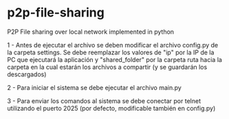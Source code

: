 # p2p-file-sharing
P2P File sharing over local network implemented in python

1 - Antes de ejecutar el archivo se deben modificar el archivo config.py de la carpeta settings.
	Se debe reemplazar los valores de "ip" por la IP de la PC que ejecutará la aplicación y 
	"shared_folder" por la carpeta ruta hacia la carpeta en la cual estarán los archivos 
	a compartir (y se guardarán los descargados)

2 - Para iniciar el sistema se debe ejecutar el archivo main.py

3 - Para enviar los comandos al sistema se debe conectar por telnet utilizando el puerto 2025 
	(por defecto, modificable también en config.py)

